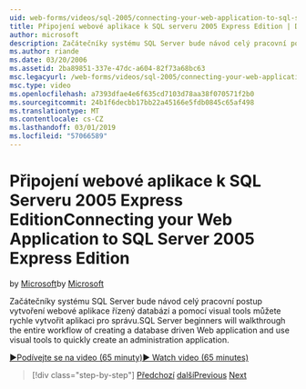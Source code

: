 ```yaml
---
uid: web-forms/videos/sql-2005/connecting-your-web-application-to-sql-server-2005-express-edition
title: Připojení webové aplikace k SQL serveru 2005 Express Edition | Dokumentace Microsoftu
author: microsoft
description: Začátečníky systému SQL Server bude návod celý pracovní postup vytvoření webové aplikace řízený databází a pomocí nástrojů visual tools můžete rychle vytvořit administrat...
ms.author: riande
ms.date: 03/20/2006
ms.assetid: 2ba89851-337e-47dc-a604-82f73a68bc63
msc.legacyurl: /web-forms/videos/sql-2005/connecting-your-web-application-to-sql-server-2005-express-edition
msc.type: video
ms.openlocfilehash: a7393dfae4e6f635cd7103d78aa38f070571f2b0
ms.sourcegitcommit: 24b1f6decbb17bb22a45166e5fdb0845c65af498
ms.translationtype: MT
ms.contentlocale: cs-CZ
ms.lasthandoff: 03/01/2019
ms.locfileid: "57066589"
---
```

<a name="connecting-your-web-application-to-sql-server-2005-express-edition"></a><span data-ttu-id="62f3b-103">Připojení webové aplikace k SQL Serveru 2005 Express Edition</span><span class="sxs-lookup"><span data-stu-id="62f3b-103">Connecting your Web Application to SQL Server 2005 Express Edition</span></span>
====================
<span data-ttu-id="62f3b-104">by [Microsoft](https://github.com/microsoft)</span><span class="sxs-lookup"><span data-stu-id="62f3b-104">by [Microsoft](https://github.com/microsoft)</span></span>

<span data-ttu-id="62f3b-105">Začátečníky systému SQL Server bude návod celý pracovní postup vytvoření webové aplikace řízený databází a pomocí visual tools můžete rychle vytvořit aplikaci pro správu.</span><span class="sxs-lookup"><span data-stu-id="62f3b-105">SQL Server beginners will walkthrough the entire workflow of creating a database driven Web application and use visual tools to quickly create an administration application.</span></span>

[<span data-ttu-id="62f3b-106">&#9654;Podívejte se na video (65 minuty)</span><span class="sxs-lookup"><span data-stu-id="62f3b-106">&#9654; Watch video (65 minutes)</span></span>](https://channel9.msdn.com/Blogs/ASP-NET-Site-Videos/connecting-your-web-application-to-sql-server-2005-express-edition)

> [!div class="step-by-step"]
> <span data-ttu-id="62f3b-107">[Předchozí](understanding-security-and-network-connectivity.md)
> [další](using-sql-server-management-studio.md)</span><span class="sxs-lookup"><span data-stu-id="62f3b-107">[Previous](understanding-security-and-network-connectivity.md)
[Next](using-sql-server-management-studio.md)</span></span>
